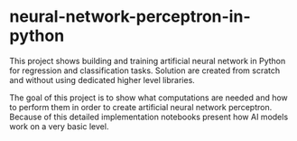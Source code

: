 # neural-network-perceptron-in-python

This project shows building and training artificial neural network in Python for regression and classification tasks. 
Solution are created from scratch and without using dedicated higher level libraries.

The goal of this project is to show what computations are needed and how to perform them in order to create artificial neural network perceptron.
Because of this detailed implementation notebooks present how AI models work on a very basic level. 